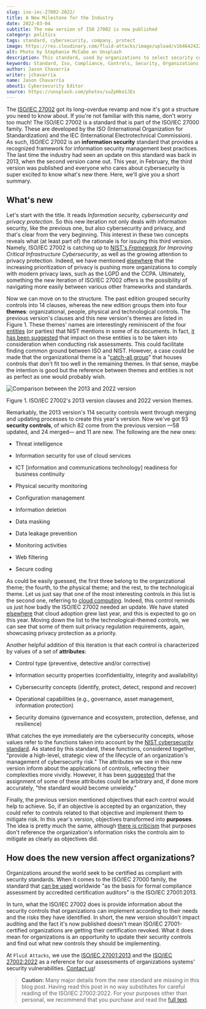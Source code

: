 ```yaml
---
slug: iso-iec-27002-2022/
title: A New Milestone for the Industry
date: 2022-03-04
subtitle: The new version of ISO 27002 is now published
category: politics
tags: standard, cybersecurity, company, protect
image: https://res.cloudinary.com/fluid-attacks/image/upload/v1646424220/blog/iso-iec-27002-2022/cover_iso27002.webp
alt: Photo by Stephanie McCabe on Unsplash
description: This standard, used by organizations to select security controls that suit their needs, got a long-awaited update. Read this post to find out what changed.
keywords: Standard, Iso, Compliance, Controls, Security, Organizations, Privacy, Ethical Hacking, Pentesting
author: Jason Chavarría
writer: jchavarria
name: Jason Chavarría
about1: Cybersecurity Editor
source: https://unsplash.com/photos/suZyHko1JEs
---
```


The [ISO/IEC 27002](https://www.iso.org/obp/ui/#iso:std:iso-iec:27002:ed-3:v1:en)
got its long-overdue revamp
and now it's got a structure you need to know about.
If you're not familiar with this name,
don't worry too much!
The ISO/IEC 27002 is a standard
that is part of the ISO/IEC 27000 family.
These are developed by the ISO (International Organization for Standardization)
and the IEC (International Electrotechnical Commission).
As such,
ISO/IEC 27002 is an **information security** standard
that provides a recognized framework
for information security management best practices.
The last time the industry had seen an update on this standard
was back in 2013,
when the second version came out.
This year,
in February,
the third version was published
and everyone who cares about cybersecurity is super excited
to know what's new there.
Here,
we'll give you a short summary.

## What's new

Let's start with the title.
It reads *Information security, cybersecurity and privacy protection*.
So this new iteration not only deals with information security,
like the previous one,
but also cybersecurity and privacy,
and that's clear from the very beginning.
This interest in these two concepts reveals
what (at least part of) the rationale is for issuing this third version.
Namely,
ISO/IEC 27002 is catching up to [NIST's *Framework*](https://nvlpubs.nist.gov/nistpubs/CSWP/NIST.CSWP.04162018.pdf)
*for Improving Critical Infrastructure Cybersecurity*,
as well as the growing attention to privacy protection.
Indeed,
we have mentioned [elsewhere](../cybersecurity-trends-2021/)
that the increasing prioritization of privacy is pushing more organizations
to comply with modern privacy laws,
such as the LGPD and the CCPA.
Ultimately,
something the new iteration of ISO/IEC 27002 offers
is the possibility of navigating more easily between various other frameworks
and standards.

Now we can move on to the structure.
The past edition grouped security controls into 14 clauses,
whereas the new edition groups them into four **themes**:
organizational, people, physical and technological controls.
The previous version's clauses
and this new version's themes
are listed in Figure 1.
These themes' names are interestingly reminiscent
of the four [entities](https://csrc.nist.gov/glossary/term/entity)
(or parties)
that NIST mentions in some of its documents.
In fact,
[it has been suggested](../human-security-sensor/)
that impact on these entities is to be taken into consideration
when conducting risk assessments.
This could facilitate finding common ground between ISO and NIST.
However,
a case could be made
that the organizational theme is a "[catch-all group](https://www.iso27001security.com/html/27002.html)"
that houses controls
that don't fit too well in the remaining themes.
In that sense,
maybe the intention is good
but the reference between themes
and entities is not as perfect as one would probably wish.

<div class="imgblock">

![Comparison between the 2013 and 2022 version](https://res.cloudinary.com/fluid-attacks/image/upload/v1646425168/blog/iso-iec-27002-2022/iso27002-Figure-1.webp)

<div class="title">

Figure 1. ISO/IEC 27002's 2013 version clauses
and 2022 version themes.

</div>

</div>

Remarkably,
the 2013 version's 114 security controls went through merging
and updating processes
to create this year's version.
Now we've got 93 **security controls**,
of which 82 come from the previous version
—58 updated, and 24 merged—
and 11 are new.
The following are the new ones:

- Threat intelligence

- Information security for use of cloud services

- ICT \[information and communications technology\] readiness
  for business continuity

- Physical security monitoring

- Configuration management

- Information deletion

- Data masking

- Data leakage prevention

- Monitoring activities

- Web filtering

- Secure coding

As could be easily guessed,
the first three belong to the organizational theme;
the fourth, to the physical theme;
and the rest, to the technological theme.
Let us just say
that one of the most interesting controls in this list is the second one,
referring to [cloud computing](https://en.wikipedia.org/wiki/Cloud_computing).
Indeed,
this control reminds us just how badly the ISO/IEC 27002 needed an update.
We have stated [elsewhere](../cybersecurity-trends-2021/)
that cloud adoption grew last year,
and this is expected to go on this year.
Moving down the list to the technological-themed controls,
we can see that some of them suit privacy regulation requirements,
again,
showcasing privacy protection as a priority.

Another helpful addition of this iteration is
that each control is characterized by values of a set of **attributes**:

- Control type (preventive, detective and/or corrective)

- Information security properties (confidentiality, integrity and availability)

- Cybersecurity concepts (identify, protect, detect, respond and recover)

- Operational capabilities (e.g., governance, asset management,
  information protection)

- Security domains (governance and ecosystem, protection, defense,
  and resilience)

What catches the eye immediately are the cybersecurity concepts,
whose values refer to the functions
taken into account by the [NIST cybersecurity standard](https://nvlpubs.nist.gov/nistpubs/CSWP/NIST.CSWP.04162018.pdf).
As stated by this standard,
these functions,
considered together,
"provide a high-level,
strategic view
of the lifecycle of an organization's management of cybersecurity risk."
The attributes we see in this new version inform
about the applications of controls,
reflecting their complexities more vividly.
However,
it has been [suggested](https://www.iso27001security.com/html/27002.html)
that the assignment of some of these attributes could be arbitrary and,
if done more accurately,
"the standard would become unwieldy."

Finally,
the previous version mentioned objectives
that each control would help to achieve.
So,
if an objective is accepted by an organization,
they could refer to controls related to that objective
and implement them to mitigate risk.
In this year's version,
objectives transformed into **purposes**.
The idea is pretty much the same,
although [there is criticism](https://www.iso27001security.com/html/27002.html)
that purposes don't reference the organization's information risks
the controls aim to mitigate
as clearly as objectives did.

## How does the new version affect organizations?

Organizations around the world seek to be certified
as compliant with security standards.
When it comes to the ISO/IEC 27000 family,
the standard that [can be used](https://www.iso.org/standard/54534.html)
worldwide "as the basis for formal compliance assessment
by accredited certification auditors"
is the ISO/IEC 27001:2013.

In turn,
what the ISO/IEC 27002 does
is provide information about the security controls
that organizations can implement according to their needs
and the risks they have identified.
In short,
the new version shouldn't impact auditing
and the fact it's now published doesn't mean
ISO/IEC 27001-certified organizations are getting their certification revoked.
What it does mean for organizations is an opportunity
to update their security controls
and find out what new controls they should be implementing.

At `Fluid Attacks`,
we use the [ISO/IEC 27001:2013](https://docs.fluidattacks.com/criteria/compliance/iso27001)
and the [ISO/IEC 27002:2022](https://docs.fluidattacks.com/criteria/compliance/iso27002)
as a reference
for our assessments of organizations systems' security vulnerabilities.
[Contact us](../../contact-us/)\!

> **Caution:**
> Many major details from the new standard are missing in this blog post.
> Having read this post in no way substitutes
> for careful reading of the ISO/IEC 27002:2022.
> For your purposes other than personal,
> we recommend that you purchase and read the
> [full text](https://www.iso.org/standard/75652.html).
